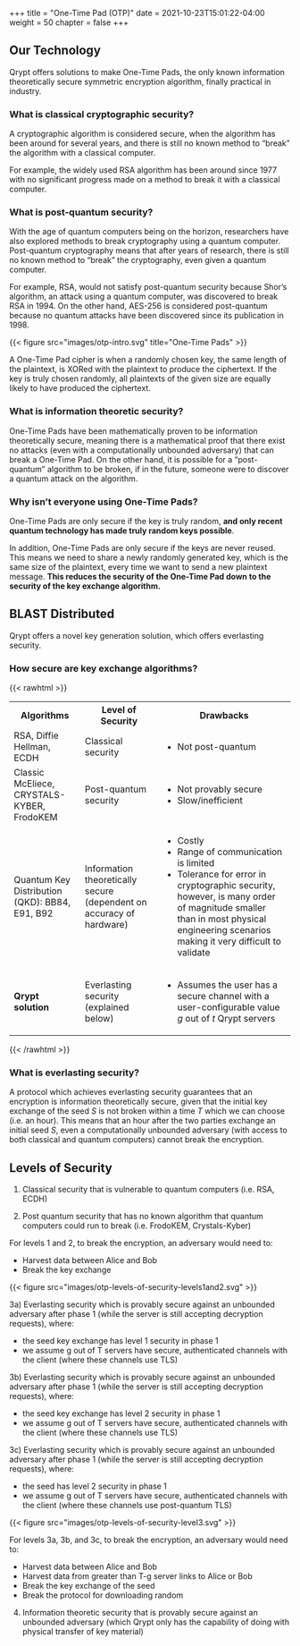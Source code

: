 +++
title = "One-Time Pad (OTP)"
date = 2021-10-23T15:01:22-04:00
weight = 50
chapter = false
+++

## Our Technology 

Qrypt offers solutions to make One-Time Pads, the only known information theoretically secure symmetric encryption algorithm, finally practical in industry. 

### What is classical cryptographic security? 

A cryptographic algorithm is considered secure, when the algorithm has been around for several years, and there is still no known method to “break” the algorithm with a classical computer. 

For example, the widely used RSA algorithm has been around since 1977 with no significant progress made on a method to break it with a classical computer. 

### What is post-quantum security? 

With the age of quantum computers being on the horizon, researchers have also explored methods to break cryptography using a quantum computer. Post-quantum cryptography means that after years of research, there is still no known method to “break” the cryptography, even given a quantum computer. 

For example, RSA, would not satisfy post-quantum security because Shor’s algorithm, an attack using a quantum computer, was discovered to break RSA in 1994. On the other hand, AES-256 is considered post-quantum because no quantum attacks have been discovered since its publication in 1998. 

{{< figure src="images/otp-intro.svg" title="One-Time Pads" >}}

A One-Time Pad cipher is when a randomly chosen key, the same length of the plaintext, is XORed with the plaintext to produce the ciphertext. If the key is truly chosen randomly, all plaintexts of the given size are equally likely to have produced the ciphertext.

### What is information theoretic security?
One-Time Pads have been mathematically proven to be information theoretically secure, meaning there is a mathematical proof that there exist no attacks (even with a computationally unbounded adversary) that can break a One-Time Pad. On the other hand, it is possible for a “post-quantum” algorithm to be broken, if in the future, someone were to discover a quantum attack on the algorithm.

### Why isn’t everyone using One-Time Pads?
One-Time Pads are only secure if the key is truly random, **and only recent quantum technology has made truly random keys possible**.

In addition, One-Time Pads are only secure if the keys are never reused. This means we need to share a newly randomly generated key, which is the same size of the plaintext, every time we want to send a new plaintext message. **This reduces the security of the One-Time Pad down to the security of the key exchange algorithm.**

## BLAST Distributed

Qrypt offers a novel key generation solution, which offers everlasting security.

### How secure are key exchange algorithms?

{{< rawhtml >}}
<table>
    <tr>
        <th>Algorithms</th>
        <th>Level of Security</th>
        <th>Drawbacks</th>
    </tr>
    <tr>
        <td>RSA, Diffie Hellman, ECDH</td>
        <td>Classical security</td>
        <td>
            <ul>
                <li>Not post-quantum</li>
            </ul>
        </td>
    </tr>
    <tr>
        <td>Classic McEliece, CRYSTALS-KYBER, FrodoKEM</td>
        <td>Post-quantum security</td>
        <td>
            <ul>
                <li>Not provably secure</li>
                <li>Slow/inefficient</li>
    </tr>
    <tr>
        <td>Quantum Key Distribution (QKD): BB84, E91, B92</td>
        <td>Information theoretically secure (dependent on accuracy of hardware)</td>
        <td>
            <ul>
                <li>Costly</li>
                <li>Range of communication is limited</li>
                <li>Tolerance for error in cryptographic security, however, is many order of magnitude smaller than in most physical engineering scenarios making it very difficult to validate</li>
            </ul>
        </td>
    </tr>
    <tr>
        <td><b>Qrypt solution</b></td>
        <td>Everlasting security (explained below)</td>
        <td>
            <ul>
                <li>Assumes the user has a secure channel with a user-configurable value <i>g</i> out of <i>t</i> Qrypt servers</li>
            </ul>
        </td>
    </tr>
</table>
{{< /rawhtml >}}

### What is everlasting security?
A protocol which achieves everlasting security guarantees that an encryption is information theoretically secure, given that the initial key exchange of the seed *S* is not broken within a time *T* which we can choose (i.e. an hour). This means that an hour after the two parties exchange an initial seed *S*, even a computationally unbounded adversary (with access to both classical and quantum computers) cannot break the encryption.

## Levels of Security

1.	Classical security that is vulnerable to quantum computers (i.e. RSA, ECDH)

2.	Post quantum security that has no known algorithm that quantum computers could run to break (i.e. FrodoKEM, Crystals-Kyber)

For levels 1 and 2, to break the encryption, an adversary would need to:
- Harvest data between Alice and Bob
- Break the key exchange
 
{{< figure src="images/otp-levels-of-security-levels1and2.svg" >}}

3a)  Everlasting security which is provably secure against an unbounded adversary after phase 1 (while the server is still accepting decryption requests), where:
- the seed key exchange has level 1 security in phase 1
- we assume g out of T servers have secure, authenticated channels with the client (where these channels use TLS)

3b)  Everlasting security which is provably secure against an unbounded adversary after phase 1 (while the server is still accepting decryption requests), where:
- the seed key exchange has level 2 security in phase 1
- we assume g out of T servers have secure, authenticated channels with the client (where these channels use TLS)

3c) Everlasting security which is provably secure against an unbounded adversary after phase 1 (while the server is still accepting decryption requests), where:
-	the seed has level 2 security in phase 1
-	we assume g out of T servers have secure, authenticated channels with the client (where these channels use post-quantum TLS)

{{< figure src="images/otp-levels-of-security-level3.svg" >}}
 
For levels 3a, 3b, and 3c, to break the encryption, an adversary would need to:
- Harvest data between Alice and Bob
- Harvest data from greater than T-g server links to Alice or Bob
- Break the key exchange of the seed
- Break the protocol for downloading random

4. Information theoretic security that is provably secure against an unbounded adversary (which Qrypt only has the capability of doing with physical transfer of key material)






